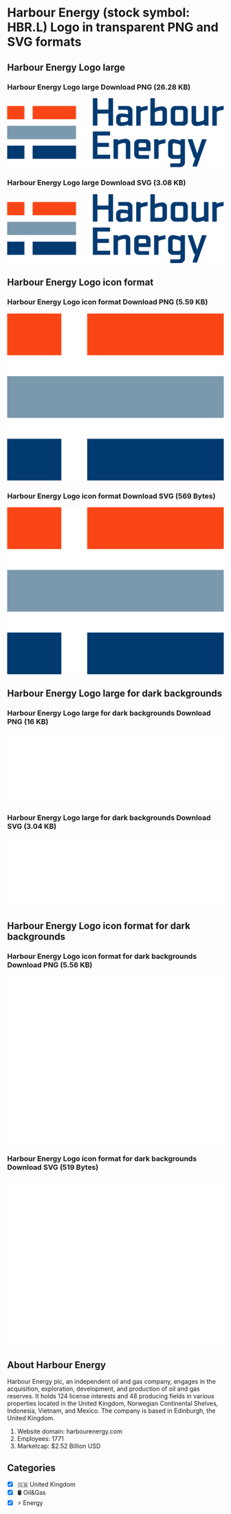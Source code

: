# Harbour Energy (stock symbol: HBR.L) Logo in transparent PNG and SVG formats

## Harbour Energy Logo large

### Harbour Energy Logo large Download PNG (26.28 KB)

![Harbour Energy Logo large Download PNG (26.28 KB)](/img/orig/HBR.L_BIG-627550a1.png)

### Harbour Energy Logo large Download SVG (3.08 KB)

![Harbour Energy Logo large Download SVG (3.08 KB)](/img/orig/HBR.L_BIG-08853697.svg)

## Harbour Energy Logo icon format

### Harbour Energy Logo icon format Download PNG (5.59 KB)

![Harbour Energy Logo icon format Download PNG (5.59 KB)](/img/orig/HBR.L-3026ae07.png)

### Harbour Energy Logo icon format Download SVG (569 Bytes)

![Harbour Energy Logo icon format Download SVG (569 Bytes)](/img/orig/HBR.L-7928508d.svg)

## Harbour Energy Logo large for dark backgrounds

### Harbour Energy Logo large for dark backgrounds Download PNG (16 KB)

![Harbour Energy Logo large for dark backgrounds Download PNG (16 KB)](/img/orig/HBR.L_BIG.D-a25af291.png)

### Harbour Energy Logo large for dark backgrounds Download SVG (3.04 KB)

![Harbour Energy Logo large for dark backgrounds Download SVG (3.04 KB)](/img/orig/HBR.L_BIG.D-4bb013e1.svg)

## Harbour Energy Logo icon format for dark backgrounds

### Harbour Energy Logo icon format for dark backgrounds Download PNG (5.56 KB)

![Harbour Energy Logo icon format for dark backgrounds Download PNG (5.56 KB)](/img/orig/HBR.L.D-681f76f0.png)

### Harbour Energy Logo icon format for dark backgrounds Download SVG (519 Bytes)

![Harbour Energy Logo icon format for dark backgrounds Download SVG (519 Bytes)](/img/orig/HBR.L.D-f68bb5e5.svg)

## About Harbour Energy

Harbour Energy plc, an independent oil and gas company, engages in the acquisition, exploration, development, and production of oil and gas reserves. It holds 124 license interests and 48 producing fields in various properties located in the United Kingdom, Norwegian Continental Shelves, Indonesia, Vietnam, and Mexico. The company is based in Edinburgh, the United Kingdom.

1. Website domain: harbourenergy.com
2. Employees: 1771
3. Marketcap: $2.52 Billion USD


## Categories
- [x] 🇬🇧 United Kingdom
- [x] 🛢 Oil&Gas
- [x] ⚡ Energy
